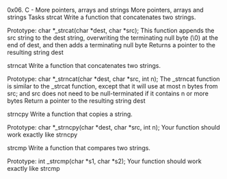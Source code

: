 0x06. C - More pointers, arrays and strings
More pointers, arrays and strings Tasks strcat Write a function that concatenates two strings.

Prototype: char *_strcat(char *dest, char *src); This function appends the src string to the dest string, overwriting the terminating null byte (\0) at the end of dest, and then adds a terminating null byte Returns a pointer to the resulting string dest

strncat Write a function that concatenates two strings.

Prototype: char *_strncat(char *dest, char *src, int n); The _strncat function is similar to the _strcat function, except that it will use at most n bytes from src; and src does not need to be null-terminated if it contains n or more bytes Return a pointer to the resulting string dest

strncpy Write a function that copies a string.

Prototype: char *_strncpy(char *dest, char *src, int n); Your function should work exactly like strncpy

strcmp Write a function that compares two strings.

Prototype: int _strcmp(char *s1, char *s2); Your function should work exactly like strcmp
